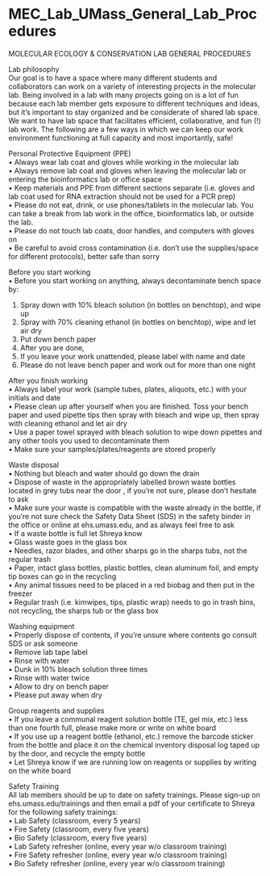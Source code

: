 # MEC_Lab_UMass_General_Lab_Procedures

MOLECULAR ECOLOGY & CONSERVATION LAB GENERAL PROCEDURES

Lab philosophy<br />
Our goal is to have a space where many different students and collaborators can work on a variety of interesting projects in the molecular lab. Being involved in a lab with many projects going on is a lot of fun because each lab member gets exposure to different techniques and ideas, but it’s important to stay organized and be considerate of shared lab space.  We want to have lab space that facilitates efficient, collaborative, and fun (!) lab work. The following are a few ways in which we can keep our work environment functioning at full capacity and most importantly, safe! 

Personal Protective Equipment (PPE)<br />
•	Always wear lab coat and gloves while working in the molecular lab<br />
•	Always remove lab coat and gloves when leaving the molecular lab or entering the bioinformatics lab or office space<br />
•	Keep materials and PPE from different sections separate (i.e. gloves and lab coat used for RNA extraction should not be used for a PCR   prep)<br />
•	Please do not eat, drink, or use phones/tablets in the molecular lab. You can take a break from lab work in the office, bioinformatics   lab, or outside the lab.<br />
•	Please do not touch lab coats, door handles, and computers with gloves on<br />
•	Be careful to avoid cross contamination (i.e. don’t use the supplies/space for different protocols), better safe than sorry<br />

Before you start working<br />
•	Before you start working on anything, always decontaminate bench space by:
  1.	Spray down with 10% bleach solution (in bottles on benchtop), and wipe up
  2.	Spray with 70% cleaning ethanol (in bottles on benchtop), wipe and let air dry
  3.	Put down bench paper
  4.	After you are done, 
  5.	If you leave your work unattended, please label with name and date
  6.	Please do not leave bench paper and work out for more than one night

After you finish working<br />
•	Always label your work (sample tubes, plates, aliquots, etc.) with your initials and date<br />
•	Please clean up after yourself when you are finished. Toss your bench paper and used pipette tips then spray with bleach and wipe up,   then spray with cleaning ethanol and let air dry<br />
•	Use a paper towel sprayed with bleach solution to wipe down pipettes and any other tools you used to decontaminate them<br /> 
•	Make sure your samples/plates/reagents are stored properly <br />

Waste disposal<br />
•	Nothing but bleach and water should go down the drain<br />
•	Dispose of waste in the appropriately labelled brown waste bottles located in grey tubs near the door , if you’re not sure, please       don’t hesitate to ask<br />
•	Make sure your waste is compatible with the waste already in the bottle, if you’re not sure check the Safety Data Sheet (SDS) in the     safety binder in the office or online at ehs.umass.edu, and as always feel free to ask <br />
•	If a waste bottle is full let Shreya know<br />
•	Glass waste goes in the glass box<br />
•	Needles, razor blades, and other sharps go in the sharps tubs, not the regular trash<br />
•	Paper, intact glass bottles, plastic bottles, clean aluminum foil, and empty tip boxes can go in the recycling<br />
•	Any animal tissues need to be placed in a red biobag and then put in the freezer<br />
•	Regular trash (i.e. kimwipes, tips, plastic wrap) needs to go in trash bins, not recycling, the sharps tub or the glass box<br />

Washing equipment<br />
•	Properly dispose of contents, if you’re unsure where contents go consult SDS or ask someone<br />
•	Remove lab tape label<br />
•	Rinse with water<br />
•	Dunk in 10% bleach solution three times<br />
•	Rinse with water twice<br />
•	Allow to dry on bench paper<br />
•	Please put away when dry <br />

Group reagents and supplies<br />
•	If you leave a communal reagent solution bottle (TE, gel mix, etc.) less than one fourth full, please make more or write on white       board <br />
•	If you use up a reagent bottle (ethanol, etc.) remove the barcode sticker from the bottle and place it on the chemical inventory         disposal log taped up by the door, and recycle the empty bottle<br />
•	Let Shreya know if we are running low on reagents or supplies by writing on the white board<br />

Safety Training <br />
All lab members should be up to date on safety trainings. Please sign-up on ehs.umass.edu/trainings and then email a pdf of your certificate to Shreya for the following safety trainings:<br />
•	Lab Safety (classroom, every 5 years) <br />
•	Fire Safety (classroom, every five years) <br />
•	Bio Safety (classroom, every five years) <br />
•	Lab Safety refresher (online, every year w/o classroom training)<br />
•	Fire Safety refresher (online, every year w/o classroom training)<br />
•	Bio Safety refresher (online, every year w/o classroom training)<br />
